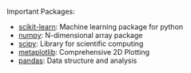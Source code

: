 Important Packages:
* [scikit-learn](http://scikit-learn.org/stable/): Machine learning package for python
* [numpy](https://docs.scipy.org/doc/numpy/index.html): N-dimensional array package
* [scipy](https://scipy.org/scipylib/index.html): Library for scientific computing
* [metaplotlib](http://matplotlib.org/): Comprehensive 2D Plotting
* [pandas](http://pandas.pydata.org/): Data structure and analysis
